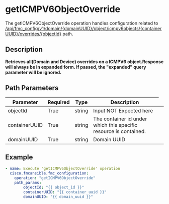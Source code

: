 # getICMPV6ObjectOverride

The getICMPV6ObjectOverride operation handles configuration related to [/api/fmc_config/v1/domain/{domainUUID}/object/icmpv6objects/{containerUUID}/overrides/{objectId}](/paths//api/fmc_config/v1/domain/{domain_uuid}/object/icmpv6objects/{container_uuid}/overrides/{object_id}.md) path.&nbsp;
## Description
**Retrieves all(Domain and Device) overrides on a ICMPV6 object.Response will always be in expanded form. If passed, the "expanded" query parameter will be ignored.**

## Path Parameters
| Parameter | Required | Type | Description |
| --------- | -------- | ---- | ----------- |
| objectId | True | string <td colspan=3> Input NOT Expected here |
| containerUUID | True | string <td colspan=3> The container id under which this specific resource is contained. |
| domainUUID | True | string <td colspan=3> Domain UUID |

## Example
```yaml
- name: Execute 'getICMPV6ObjectOverride' operation
  cisco.fmcansible.fmc_configuration:
    operation: "getICMPV6ObjectOverride"
    path_params:
        objectId: "{{ object_id }}"
        containerUUID: "{{ container_uuid }}"
        domainUUID: "{{ domain_uuid }}"

```